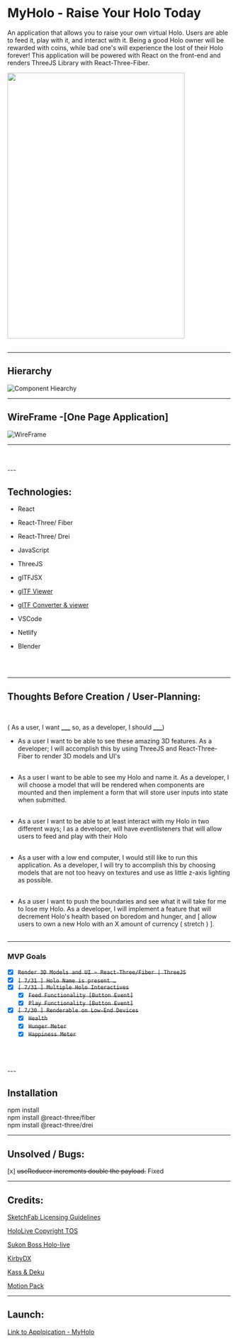 # MyHolo - Raise Your Holo Today

An application that allows you to raise your own virtual Holo. Users are able to feed it, play with it, and interact with it. Being a good Holo owner will be rewarded with coins, while bad one's will experience the lost of their Holo forever! This application will be powered with React on the front-end and renders ThreeJS Library with React-Three-Fiber.

<img src="https://cdn.discordapp.com/attachments/978864535685439528/1004210749574488146/myHolotesting.png" width="400" height="600">

<br />
<br />

---

## Hierarchy

![Component Hiearchy](https://user-images.githubusercontent.com/52808679/181139208-68cb1601-eec8-4ba0-b208-691df963429e.png)

---

## WireFrame -[One Page Application]

![WireFrame](https://user-images.githubusercontent.com/52808679/181139241-88e3ed3b-da4a-431d-8c48-fd6a9416634b.png)

---

<br />
<br />
---

## Technologies:

- React
- React-Three/ Fiber
- React-Three/ Drei
- JavaScript
- ThreeJS
- glTFJSX
- [glTF Viewer](https://gltf-viewer.donmccurdy.com/)
- [glTF Converter & viewer](https://gltf.pmnd.rs/)
- VSCode
- Netlify
- Blender

  <br />
  <br />

---

## Thoughts Before Creation / User-Planning: </br>

</br>

( As a user, I want **\_\_\_** so, as a developer, I should **\_\_\_**)

- As a user I want to be able to see these amazing 3D features. As a developer; I will accomplish this by using ThreeJS and React-Three-Fiber to render 3D models and UI's</br>
  </br>

- As a user I want to be able to see my Holo and name it. As a developer, I will choose a model that will be rendered when components are mounted and then implement a form that will store user inputs into state when submitted.</br>
  </br>

- As a user I want to be able to at least interact with my Holo in two different ways; I as a developer, will have eventlisteners that will allow users to feed and play with their Holo</br>
  </br>

- As a user with a low end computer, I would still like to run this application. As a developer, I will try to accomplish this by choosing models that are not too heavy on textures and use as little z-axis lighting as possible.</br>
  </br>

- As a user I want to push the boundaries and see what it will take for me to lose my Holo. As a developer, I will implement a feature that will decrement Holo's health based on boredom and hunger, and [ allow users to own a new Holo with an X amount of currency ( stretch ) ].</br>
  </br>

---

### MVP Goals

- [x] ~~`Render 3D Models and UI ~ React-Three/Fiber | ThreeJS`~~
- [x] ~~`[ 7/31 ] Holo Name is present …`~~
- [x] ~~`[ 7/31 ] Multiple Holo Interactives`~~
  - [x] ~~`Feed Functionality [Button Event]`~~
  - [x] ~~`Play Functionality [Button Event]`~~
- [x] ~~`[ 7/30 ] Renderable on Low-End Devices`~~
  - [x] ~~`Health`~~
  - [x] ~~`Hunger Meter`~~
  - [x] ~~`Happiness Meter`~~

</br>

<br />
<br />
---

## Installation

npm install<br />
npm install @react-three/fiber<br />
npm install @react-three/drei<br />

---

## Unsolved / Bugs:

[x] ~~useReducer increments double the payload.~~ Fixed

---

## Credits:

[SketchFab Licensing Guidelines](https://creativecommons.org/licenses/by/4.0/)

[HoloLive Copyright TOS](https://en.hololive.tv/terms)

[Sukon Boss Holo-live](https://sketchfab.com/3d-models/sukon-bu-hololive-270f10c6726c41f18b1227d5b91c303b)

[KirbyDX](https://sketchfab.com/3d-models/hololive-gamers-kedama-korone-1a43bd00027e44bda572bd86056cc42a)

[Kass & Deku](https://sketchfab.com/3d-models/inkwell-isle-two-part3-cuphead-0f73d55509644181937da3d41ba5623f)

[Motion Pack](https://www.mixamo.com/#/?page=6&type=Motion%2CMotionPack)

---

## Launch:

[Link to Applpication - MyHolo](https://myholo.netlify.app/)
